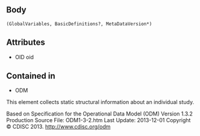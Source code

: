## Body

	(GlobalVariables, BasicDefinitions?, MetaDataVersion*)

## Attributes

*	OID 	oid 		

## Contained in

*	ODM

This element collects static structural information about an individual study.

Based on 
Specification for the Operational Data Model (ODM)
Version 1.3.2 Production
Source File: ODM1-3-2.htm
Last Update: 2013-12-01  Copyright © CDISC 2013.
http://www.cdisc.org/odm